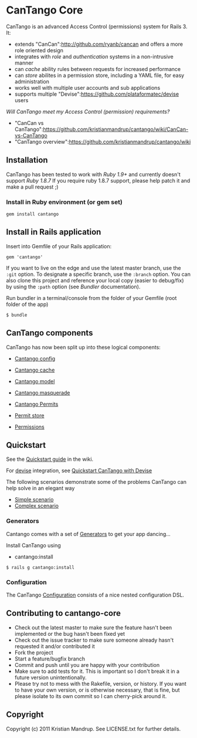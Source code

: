 # CanTango Core

CanTango is an advanced Access Control (permissions) system for Rails 3. It:

* extends "CanCan":http://github.com/ryanb/cancan and offers a more role oriented design
* integrates with _role_ and _authentication_ systems in a non-intrusive manner
* can _cache_ ability rules between requests for increased performance
* can _store_ abilites in a permission store, including a YAML file, for easy administration
* works well with multiple user accounts and sub applications
* supports multiple "Devise":https://github.com/plataformatec/devise users

*Will CanTango meet my Access Control (permission) requirements?*

* "CanCan vs CanTango":https://github.com/kristianmandrup/cantango/wiki/CanCan-vs-CanTango
* "CanTango overview":https://github.com/kristianmandrup/cantango/wiki

## Installation

CanTango has been tested to work with _Ruby 1.9+_ and currently doesn't support _Ruby 1.8.7_
If you require ruby 1.8.7 support, please help patch it and make a pull request ;)

### Install in Ruby environment (or gem set)

`gem install cantango`

## Install in Rails application

Insert into Gemfile of your Rails application:

`gem 'cantango'`

If you want to live on the edge and use the latest master branch, use the `:git` option. To designate a specific branch, use the `:branch` option. You can also clone this project and reference your local copy (easier to debug/fix) by using the `:path` option (see *Bundler* documentation).

Run bundler in a terminal/console from the folder of your Gemfile (root folder of the app)

`$ bundle`

## CanTango components

CanTango has now been split up into these logical components:

* [Cantango config](https://github.com/kristianmandrup/cantango-config)
* [Cantango cache](https://github.com/kristianmandrup/cantango-cache)
* [Cantango model](https://github.com/kristianmandrup/cantango-model)
* [Cantango masquerade](https://github.com/kristianmandrup/cantango-masquerade)

* [Cantango Permits](https://github.com/kristianmandrup/cantango-permits)
* [Permit store](https://github.com/kristianmandrup/cantango-permit_store)
* [Permissions](https://github.com/kristianmandrup/cantango-permissions)

## Quickstart

See the [Quickstart guide](https://github.com/kristianmandrup/cantango/wiki/Quickstart) in the wiki.

For [devise](https://github.com/plataformatec/devise) integration, see [Quickstart CanTango with Devise](https://github.com/kristianmandrup/cantango/wiki/Quickstart-cantango-with-devise)

The following scenarios demonstrate some of the problems CanTango can help solve in an elegant way

* [Simple scenario](https://github.com/kristianmandrup/cantango/wiki/Simple-scenario)
* [Complex scenario](https://github.com/kristianmandrup/cantango/wiki/Complex-scenario)

### Generators

Cantango comes with a set of [Generators](https://github.com/kristianmandrup/cantango/wiki/Generators) to get your app dancing...

Install CanTango using

* cantango:install

`$ rails g cantango:install`

### Configuration

The CanTango [Configuration](https://github.com/kristianmandrup/cantango/wiki/Configuration) consists of a nice nested configuration DSL.

## Contributing to cantango-core
 
* Check out the latest master to make sure the feature hasn't been implemented or the bug hasn't been fixed yet
* Check out the issue tracker to make sure someone already hasn't requested it and/or contributed it
* Fork the project
* Start a feature/bugfix branch
* Commit and push until you are happy with your contribution
* Make sure to add tests for it. This is important so I don't break it in a future version unintentionally.
* Please try not to mess with the Rakefile, version, or history. If you want to have your own version, or is otherwise necessary, that is fine, but please isolate to its own commit so I can cherry-pick around it.

## Copyright

Copyright (c) 2011 Kristian Mandrup. See LICENSE.txt for
further details.

